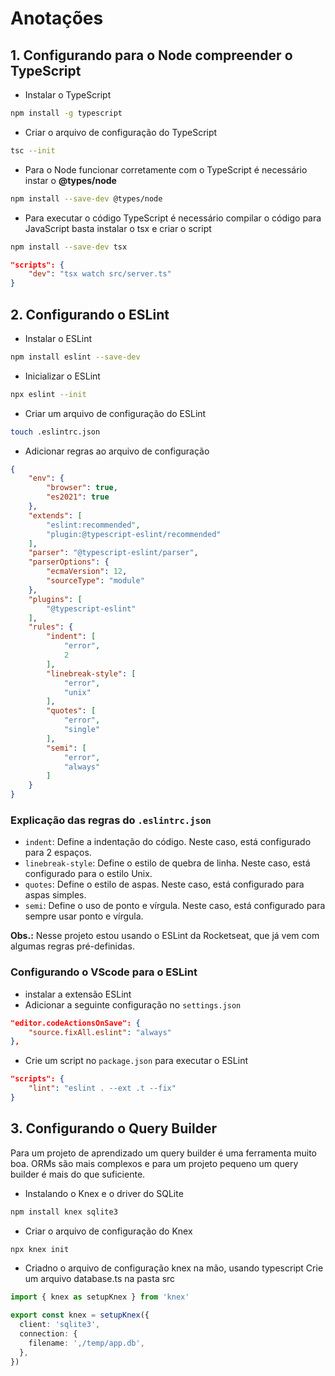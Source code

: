 # Anotações

## 1. Configurando para o Node compreender o TypeScript
* Instalar o TypeScript
```bash
npm install -g typescript
```
* Criar o arquivo de configuração do TypeScript
```bash
tsc --init
```
* Para o Node funcionar corretamente com o TypeScript é necessário instar o **@types/node**
```bash
npm install --save-dev @types/node
```

* Para executar o código TypeScript é necessário compilar o código para JavaScript basta instalar o tsx e criar o script
```bash
npm install --save-dev tsx
```
```json
"scripts": {
    "dev": "tsx watch src/server.ts"
}
```

## 2. Configurando o ESLint
* Instalar o ESLint
```bash
npm install eslint --save-dev
```
* Inicializar o ESLint
```bash
npx eslint --init
```
* Criar um arquivo de configuração do ESLint
```bash
touch .eslintrc.json
```
* Adicionar regras ao arquivo de configuração
```json
{
    "env": {
        "browser": true,
        "es2021": true
    },
    "extends": [
        "eslint:recommended",
        "plugin:@typescript-eslint/recommended"
    ],
    "parser": "@typescript-eslint/parser",
    "parserOptions": {
        "ecmaVersion": 12,
        "sourceType": "module"
    },
    "plugins": [
        "@typescript-eslint"
    ],
    "rules": {
        "indent": [
            "error",
            2
        ],
        "linebreak-style": [
            "error",
            "unix"
        ],
        "quotes": [
            "error",
            "single"
        ],
        "semi": [
            "error",
            "always"
        ]
    }
}
```

### Explicação das regras do `.eslintrc.json`
* `indent`: Define a indentação do código. Neste caso, está configurado para 2 espaços.
* `linebreak-style`: Define o estilo de quebra de linha. Neste caso, está configurado para o estilo Unix.
* `quotes`: Define o estilo de aspas. Neste caso, está configurado para aspas simples.
* `semi`: Define o uso de ponto e vírgula. Neste caso, está configurado para sempre usar ponto e vírgula.

**Obs.:** Nesse projeto estou usando o ESLint da Rocketseat, que já vem com algumas regras pré-definidas.

### Configurando o VScode para o ESLint
* instalar a extensão ESLint
* Adicionar a seguinte configuração no `settings.json`
```json
"editor.codeActionsOnSave": {
    "source.fixAll.eslint": "always"
},
```
* Crie um script no `package.json` para executar o ESLint
```json
"scripts": {
    "lint": "eslint . --ext .t --fix"
}
```

## 3. Configurando o Query Builder

Para um projeto de aprendizado um query builder é uma ferramenta muito boa. ORMs são mais complexos e para um projeto pequeno um query builder é mais do que suficiente.

* Instalando o Knex e o driver do SQLite
```bash
npm install knex sqlite3
```

* Criar o arquivo de configuração do Knex
```bash
npx knex init
```

* Criadno o arquivo de configuração knex na mão, usando typescript
Crie um arquivo database.ts na pasta src
```typescript
import { knex as setupKnex } from 'knex'

export const knex = setupKnex({
  client: 'sqlite3',
  connection: {
    filename: ',/temp/app.db',
  },
})
```

